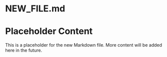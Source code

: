 # NEW_FILE.md

# Placeholder Content

This is a placeholder for the new Markdown file. More content will be added here in the future.

